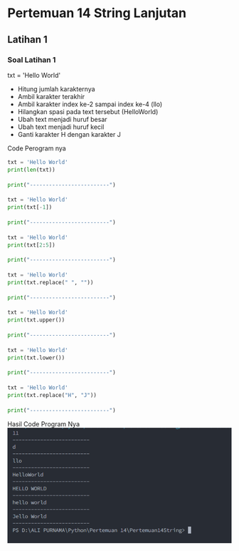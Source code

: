# Pertemuan 14 String Lanjutan

## Latihan 1

### Soal Latihan 1</br>

txt = 'Hello World' </br>

- Hitung jumlah karakternya </br>
- Ambil karakter terakhir</br>
- Ambil karakter index ke-2 sampai index ke-4 (llo)</br>
- Hilangkan spasi pada text tersebut (HelloWorld)</br>
- Ubah text menjadi huruf besar</br>
- Ubah text menjadi huruf kecil</br>
- Ganti karakter H dengan karakter J</br>

Code Perogram nya</br>

```python
txt = 'Hello World'
print(len(txt))

print("-------------------------")

txt = 'Hello World'
print(txt[-1])

print("-------------------------")

txt = 'Hello World'
print(txt[2:5])

print("-------------------------")

txt = 'Hello World'
print(txt.replace(" ", ""))

print("-------------------------")

txt = 'Hello World'
print(txt.upper())

print("-------------------------")

txt = 'Hello World'
print(txt.lower())

print("-------------------------")

txt = 'Hello World'
print(txt.replace("H", "J"))

print("-------------------------")
```

Hasil Code Program Nya</br>
![Gambar Code](screnshoot/Latihan1Hasil.png)</br>

